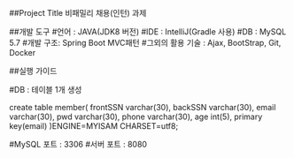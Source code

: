 ##Project Title
비패밀리 채용(인턴) 과제

##개발 도구
#언어 : JAVA(JDK8 버전)
#IDE : IntelliJ(Gradle 사용)
#DB : MySQL 5.7
#개발 구조: Spring Boot MVC패턴
#그외의 활용 기술 : Ajax, BootStrap, Git, Docker

##실행 가이드

#DB : 테이블 1개 생성 

create table member(
frontSSN varchar(30),
backSSN varchar(30),
email varchar(30),
pwd varchar(30),
phone varchar(30),
age int(5),
primary key(email)
)ENGINE=MYISAM CHARSET=utf8;

#MySQL 포트 : 3306
#서버 포트 : 8080

